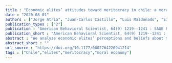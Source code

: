 ```yaml
---
title : "Economic elites’ attitudes toward meritocracy in chile: a moral economy perspective"
date : "2020-08-01"
authors : ["Jorge Atria", "Juan-Carlos Castillo", "Luis Maldonado", "Simon Ramirez"]
publication_types : ["2"]
publication : "American Behavioral Scientist, 64(9) 1219--1241 : SAGE Publications Inc https://doi.org/10.1177/0002764220941214"
publication_short : "American Behavioral Scientist, 64(9) 1219--1241 : SAGE Publications Inc https://doi.org/10.1177/0002764220941214"
abstract : "We analyze economic elites’ perceptions and beliefs about meritocracy from a moral economy perspective. A moral economy perspective considers how norms and beliefs structure socioeconomic practices through the constitution and expression of what is considered acceptable, proper, and legitimate. Our study explores how economic elites make sense of the roles of talent and effort in the distribution of resources and how they reconcile the idea of meritocracy within a rigid social order. The site of our study is Chile, a country with fluid mobility between low and middle classes, but with high and persistent disparities and strong barriers to elite positions. We conducted 44 semistructured interviews with shareholders, board members, and high-level executives of large or high-turnover companies in three major Chilean cities. We find that the economic elite strongly support meritocracy but explain access to top positions based on talent rather than effort. The economic elite define talent in terms of business and leadership skills. They attribute upward mobility in the private sector to meritocratic practice. At the same time, they view the public sector as the epitome of nonmeritocratic practices, incompetence, and inefficiency. They profess empathy with the poor, but they reject redistributive policies. The economic elite believe in the primacy of competition in economic life and the necessity of continual economic growth, and thus, they understand meritocracy as both the means to survive in a market economy and a responsible approach to lead national development."
abstract_short : ""
url_source : "https://doi.org/10.1177/0002764220941214"
tags : ["Chile","elites","meritocracy","moral economy"]
---
```

